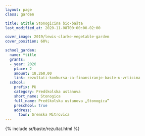 ```yaml
---
layout: page
class: garden

title: &title Stonogicina bio-bašta
last_modified_at: 2020-11-08T00:00:00-02:00

cover_image: 2019/lewis-clarke-vegetable-garden
cover_position: 60%;

school_garden:
  name: *title
  grants:
  - year: 2020
    place: 2
    amount: 18.260,00
    link: rezultati-konkursa-za-finansiranje-baste-u-vrticima
  school:
    prefix: PU
    category: Predškolska ustanova
    short_name: Stonogica
    full_name: Predškolska ustanova „Stonogica”
    preschool: true
    address:
      town: Sremska Mitrovica
---
```


{% include sr/baste/rezultat.html %}
